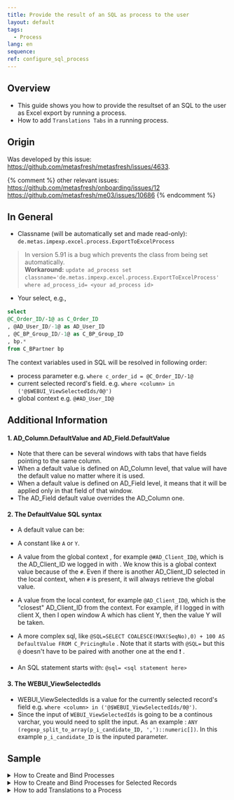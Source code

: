 ```yaml
---
title: Provide the result of an SQL as process to the user
layout: default
tags:  
  - Process
lang: en
sequence:
ref: configure_sql_process
---
```


## Overview
* This guide shows you how to provide the resultset of an SQL to the user as Excel export by running a process.
* How to add `Translations Tabs` in a running process.

## Origin
Was developed by this issue: https://github.com/metasfresh/metasfresh/issues/4633.

{% comment %}
other relevant issues:
https://github.com/metasfresh/onboarding/issues/12
https://github.com/metasfresh/me03/issues/10686
{% endcomment %}


## In General
* Classname (will be automatically set and made read-only): `de.metas.impexp.excel.process.ExportToExcelProcess`

> In version 5.91 is a bug which prevents the class from being set automatically.<br> **Workaround:** `update ad_process set classname='de.metas.impexp.excel.process.ExportToExcelProcess'
where ad_process_id= <your ad_process id>`

* Your select, e.g.,
```sql
select
@C_Order_ID/-1@ as C_Order_ID
, @AD_User_ID/-1@ as AD_User_ID
, @C_BP_Group_ID/-1@ as C_BP_Group_ID
, bp.*
from C_BPartner bp
```

The context variables used in SQL will be resolved in following order:
* process parameter e.g. `where c_order_id = @C_Order_ID/-1@`
* current selected record's field. e.g. `where <column> in ('@$WEBUI_ViewSelectedIds/0@')`
* global context e.g. `@#AD_User_ID@`


## Additional Information

#### 1. AD_Column.DefaultValue and AD_Field.DefaultValue
* Note that there can be several windows with tabs that have fields pointing to the same column.
* When a default value is defined on AD_Column level, that value will have the default value no matter where it is used.
* When a default value is defined on AD_Field level, it means that it will be applied only in that field of that window.
* The AD_Field default value overrides the AD_Column one.

#### 2. The DefaultValue SQL syntax

* A default value can be:

 * A constant like `A` or `Y`.
 * A value from the global context , for example `@#AD_Client_ID@`, which is the AD_Client_ID we logged in with . We know this is a global context value because of the `#`. Even if there is another AD_Client_ID selected in the local context, when `#` is present, it will always retrieve the global value.
 * A value from the local context, for example `@AD_Client_ID@`, which is the "closest" AD_Client_ID from the context. For example, if I logged in with client X, then I open window A which has client Y, then the value Y will be taken.
 * A more complex sql, like `@SQL=SELECT COALESCE(MAX(SeqNo),0) + 100 AS DefaultValue FROM C_PricingRule` . Note that it starts with `@SQL=` but this `@` doesn't have to be paired with another one at the end ❗ .

* An SQL statement starts with:
`@sql= <sql statement here>`

[Commented by Ruxi in issue:https://github.com/metasfresh/onboarding/issues/12 ]: #

#### 3. The WEBUI_ViewSelectedIds

* WEBUI_ViewSelectedIds is a value for the currently selected record's field e.g. `where <column> in ('@$WEBUI_ViewSelectedIds/0@')`.
* Since the input of `WEBUI_ViewSelectedIds` is going to be a continous varchar, you would need to split the input. As an example : `ANY (regexp_split_to_array(p_i_candidate_ID, ',')::numeric[])`. In this example `p_i_candidate_ID` is the inputed parameter.





## Sample
<details><summary>How to Create and Bind Processes </summary>

![image](https://user-images.githubusercontent.com/1244701/46567456-d181d380-c93b-11e8-82b4-abe2b11f57f5.png)

![image](https://user-images.githubusercontent.com/1244701/46567460-dfcfef80-c93b-11e8-889a-918242ac23bc.png)

![image](https://user-images.githubusercontent.com/1244701/46567510-be233800-c93c-11e8-9fde-441fcf688332.png)

![image](https://user-images.githubusercontent.com/1244701/46567520-d7c47f80-c93c-11e8-9b7c-2e38c435d963.png)

![image](https://user-images.githubusercontent.com/1244701/46567529-e743c880-c93c-11e8-9ebf-28483ddea93c.png)

![image](https://user-images.githubusercontent.com/1244701/46567534-04789700-c93d-11e8-8386-29a0a214a25d.png)

![image](https://user-images.githubusercontent.com/1244701/46567536-1ce8b180-c93d-11e8-88c8-ea8ed998a7aa.png)

</details>

<details><summary>How to Create and Bind Processes for Selected Records</summary>

![image](./assets/Process_SwingUI_SQLStatements.png)
![image](./assets/Process_SwingUI_SQLfunction_p1.png)
![image](./assets/Process_SwingUI_SQLfunction_p2.png)

</details>

<details><summary>How to add Translations to a Process</summary>

* Open `Tools` then `Preferences` and tick the box with `Show Translations Tabs`

![image](./assets/SwingUI_Preferences_TranslatationTab.png)

* Then Restart Java Client/SwingUI afterwards the Tabs will be visible.

![image](./assets/SwingUI_TranslatationTab.png)

</details>
